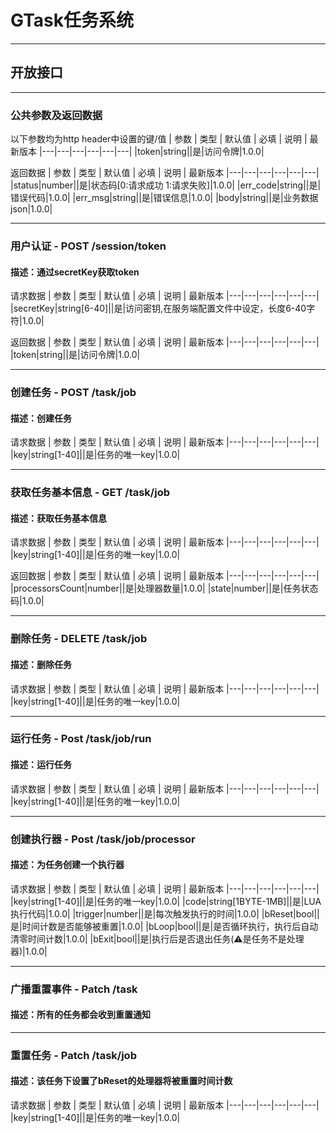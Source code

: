 # GTask任务系统

---

## 开放接口

---

### 公共参数及返回数据

以下参数均为http header中设置的键/值
| 参数 | 类型 | 默认值 | 必填 | 说明 | 最新版本
|---|---|---|---|---|---|
|token|string||是|访问令牌|1.0.0|

返回数据
| 参数 | 类型 | 默认值 | 必填 | 说明 | 最新版本
|---|---|---|---|---|---|
|status|number||是|状态码[0:请求成功 1:请求失败]|1.0.0|
|err_code|string||是|错误代码|1.0.0|
|err_msg|string||是|错误信息|1.0.0|
|body|string||是|业务数据json|1.0.0|

---

### 用户认证 - POST /session/token

#### 描述：通过secretKey获取token

请求数据
| 参数 | 类型 | 默认值 | 必填 | 说明 | 最新版本
|---|---|---|---|---|---|
|secretKey|string[6-40]||是|访问密钥,在服务端配置文件中设定，长度6-40字符|1.0.0|

返回数据
| 参数 | 类型 | 默认值 | 必填 | 说明 | 最新版本
|---|---|---|---|---|---|
|token|string||是|访问令牌|1.0.0|

---

### 创建任务 - POST /task/job

#### 描述：创建任务

请求数据
| 参数 | 类型 | 默认值 | 必填 | 说明 | 最新版本
|---|---|---|---|---|---|
|key|string[1-40]||是|任务的唯一key|1.0.0|

---

### 获取任务基本信息 - GET /task/job

#### 描述：获取任务基本信息

请求数据
| 参数 | 类型 | 默认值 | 必填 | 说明 | 最新版本
|---|---|---|---|---|---|
|key|string[1-40]||是|任务的唯一key|1.0.0|

返回数据
| 参数 | 类型 | 默认值 | 必填 | 说明 | 最新版本
|---|---|---|---|---|---|
|processorsCount|number||是|处理器数量|1.0.0|
|state|number||是|任务状态码|1.0.0|

---

### 删除任务 - DELETE /task/job

#### 描述：删除任务

请求数据
| 参数 | 类型 | 默认值 | 必填 | 说明 | 最新版本
|---|---|---|---|---|---|
|key|string[1-40]||是|任务的唯一key|1.0.0|

---

### 运行任务 - Post /task/job/run

#### 描述：运行任务

请求数据
| 参数 | 类型 | 默认值 | 必填 | 说明 | 最新版本
|---|---|---|---|---|---|
|key|string[1-40]||是|任务的唯一key|1.0.0|

---

### 创建执行器 - Post /task/job/processor

#### 描述：为任务创建一个执行器

请求数据
| 参数 | 类型 | 默认值 | 必填 | 说明 | 最新版本
|---|---|---|---|---|---|
|key|string[1-40]||是|任务的唯一key|1.0.0|
|code|string[1BYTE-1MB]||是|LUA执行代码|1.0.0|
|trigger|number||是|每次触发执行的时间|1.0.0|
|bReset|bool||是|时间计数是否能够被重置|1.0.0|
|bLoop|bool||是|是否循环执行，执行后自动清零时间计数|1.0.0|
|bExit|bool||是|执行后是否退出任务(⚠️是任务不是处理器)|1.0.0|

---

### 广播重置事件 - Patch /task

#### 描述：所有的任务都会收到重置通知

---

### 重置任务 - Patch /task/job

#### 描述：该任务下设置了bReset的处理器将被重置时间计数

请求数据
| 参数 | 类型 | 默认值 | 必填 | 说明 | 最新版本
|---|---|---|---|---|---|
|key|string[1-40]||是|任务的唯一key|1.0.0|
